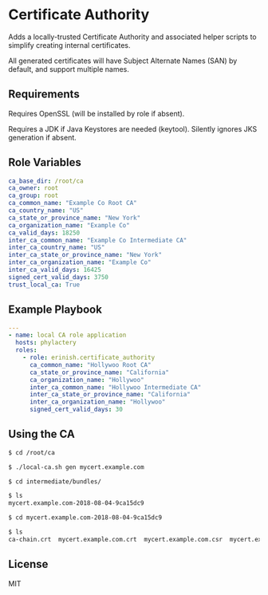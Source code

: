 Certificate Authority
=========

Adds a locally-trusted Certificate Authority and associated helper scripts to simplify creating internal certificates.

All generated certificates will have Subject Alternate Names (SAN) by default, and support multiple names.

Requirements
------------

Requires OpenSSL (will be installed by role if absent).

Requires a JDK if Java Keystores are needed (keytool). Silently ignores JKS generation if absent.

Role Variables
--------------

```YAML
ca_base_dir: /root/ca
ca_owner: root
ca_group: root
ca_common_name: "Example Co Root CA"
ca_country_name: "US"
ca_state_or_province_name: "New York"
ca_organization_name: "Example Co"
ca_valid_days: 18250
inter_ca_common_name: "Example Co Intermediate CA"
inter_ca_country_name: "US"
inter_ca_state_or_province_name: "New York"
inter_ca_organization_name: "Example Co"
inter_ca_valid_days: 16425
signed_cert_valid_days: 3750
trust_local_ca: True
```


Example Playbook
----------------
```YAML
---
- name: local CA role application
  hosts: phylactery
  roles:
    - role: erinish.certificate_authority
      ca_common_name: "Hollywoo Root CA"
      ca_state_or_province_name: "California"
      ca_organization_name: "Hollywoo"
      inter_ca_common_name: "Hollywoo Intermediate CA"
      inter_ca_state_or_province_name: "California"
      inter_ca_organization_name: "Hollywoo"
      signed_cert_valid_days: 30
```


Using the CA
------------
```BASH
$ cd /root/ca

$ ./local-ca.sh gen mycert.example.com

$ cd intermediate/bundles/

$ ls
mycert.example.com-2018-08-04-9ca15dc9

$ cd mycert.example.com-2018-08-04-9ca15dc9

$ ls
ca-chain.crt  mycert.example.com.crt  mycert.example.com.csr  mycert.example.com.jks  mycert.example.com.key  mycert.example.com-nginx.crt  mycert.example.com.p12  readme.txt
```


License
-------

MIT
